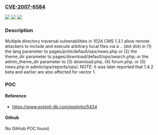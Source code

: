### [CVE-2007-6584](https://cve.mitre.org/cgi-bin/cvename.cgi?name=CVE-2007-6584)
![](https://img.shields.io/static/v1?label=Product&message=n%2Fa&color=blue)
![](https://img.shields.io/static/v1?label=Version&message=n%2Fa&color=blue)
![](https://img.shields.io/static/v1?label=Vulnerability&message=n%2Fa&color=brighgreen)

### Description

Multiple directory traversal vulnerabilities in 1024 CMS 1.3.1 allow remote attackers to include and execute arbitrary local files via a .. (dot dot) in (1) the lang parameter to pages/print/default/ops/news.php or (2) the theme_dir parameter to pages/download/default/ops/search.php; or the admin_theme_dir parameter to (3) download.php, (4) forum.php, or (5) news.php in admin/ops/reports/ops/.  NOTE: it was later reported that 1.4.2 beta and earlier are also affected for vector 1.

### POC

#### Reference
- https://www.exploit-db.com/exploits/5434

#### Github
No GitHub POC found.

